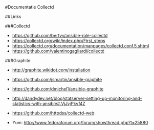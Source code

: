 #Documentatie Collectd

##Links

###Collectd

- <https://github.com/bertvv/ansible-role-collectd>
- <https://collectd.org/wiki/index.php/First_steps>
- <https://collectd.org/documentation/manpages/collectd.conf.5.shtml>
- <https://github.com/valentinogagliardi/collectd>

###Graphite
  
- <http://graphite.wikidot.com/installation>
- <https://github.com/jsmartin/ansible-graphite>
- <https://github.com/dmichel1/ansible-graphite>

- <http://dandydev.net/blog/statserver-setting-up-monitoring-and-statistics-with-ansible#.VjJvjPkvf4Z>

- <https://github.com/httpdss/collectd-web>
 
- Yum: <http://www.fedoraforum.org/forum/showthread.php?t=25880>